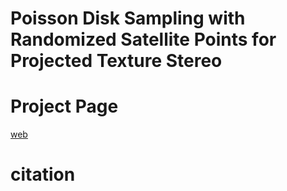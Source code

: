 # Poisson Disk Sampling with Randomized Satellite Points for Projected Texture Stereo

# Project Page
[web](https://norishigefukushima.github.io/PDSRSP_ProjectedTextureStereo/)

# citation
```
```
